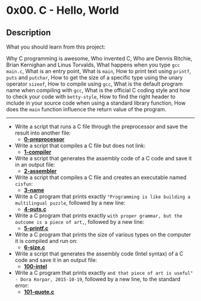 # 0x00. C - Hello, World
## Description
What you should learn from this project:

Why C programming is awesome, Who invented C, Who are Dennis Ritchie, Brian Kernighan and Linus Torvalds, What happens when you type `gcc main.c`, What is an entry point, What is `main`, How to print text using `printf`, `puts` and `putchar`, How to get the size of a specific type using the unary operator `sizeof`, How to compile using `gcc`, What is the default program name when compiling with `gcc`, What is the official C coding style and how to check your code with `betty-style`, How to find the right header to include in your source code when using a standard library function, How does the `main` function influence the return value of the program.

<hr>

* Write a script that runs a C file through the preprocessor and save the result into another file:
    * **[0-preprocessor](https://github.com/Samuel-IG16/alx-higher_level_programming/blob/master/0x00-hello_world/0-preprocessor)**
* Write a script that compiles a C file but does not link:
    * **[1-compiler](https://github.com/Samuel-IG16/alx-higher_level_programming/blob/master/0x00-hello_world/1-compiler)**
* Write a script that generates the assembly code of a C code and save it in an output file:
    * **[2-assembler](https://github.com/Samuel-IG16/alx-higher_level_programming/blob/master/0x00-hello_world/2-assembler)**
* Write a script that compiles a C file and creates an executable named `cisfun`:
    * **[3-name](https://github.com/Samuel-IG16/alx-higher_level_programming/blob/master/0x00-hello_world/3-name)**
* Write a C program that prints exactly `"Programming is like building a multilingual puzzle`, followed by a new line:
    * **[4-puts.c](https://github.com/Samuel-IG16/alx-higher_level_programming/blob/master/0x00-hello_world/4-puts.c)**
* Write a C program that prints exactly `with proper grammar, but the outcome is a piece of art,`, followed by a new line:
    * **[5-printf.c](https://github.com/Samuel-IG16/alx-higher_level_programming/blob/master/0x00-hello_world/5-printf.c)**
* Write a C program that prints the size of various types on the computer it is compiled and run on:
    * **[6-size.c](https://github.com/Samuel-IG16/alx-higher_level_programming/blob/master/0x00-hello_world/6-size.c)**
* Write a script that generates the assembly code (Intel syntax) of a C code and save it in an output file:
    * **[100-intel](https://github.com/Samuel-IG16/alx-higher_level_programming/blob/master/0x00-hello_world/100-intel)**
* Write a C program that prints exactly `and that piece of art is useful" - Dora Korpar, 2015-10-19`, followed by a new line, to the standard error:
    * **[101-quote.c](https://github.com/Samuel-IG16/alx-higher_level_programming/blob/master/0x00-hello_world/101-quote.c)**
